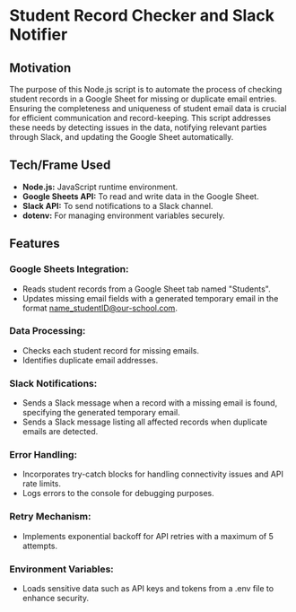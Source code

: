 # Student Record Checker and Slack Notifier
## Motivation
The purpose of this Node.js script is to automate the process of checking student records in a Google Sheet for missing or duplicate email entries. Ensuring the completeness and uniqueness of student email data is crucial for efficient communication and record-keeping. This script addresses these needs by detecting issues in the data, notifying relevant parties through Slack, and updating the Google Sheet automatically.
## Tech/Frame Used
- **Node.js:** JavaScript runtime environment.
- **Google Sheets API:** To read and write data in the Google Sheet.
- **Slack API:** To send notifications to a Slack channel.
- **dotenv:** For managing environment variables securely.
## Features
### Google Sheets Integration:
- Reads student records from a Google Sheet tab named "Students".
- Updates missing email fields with a generated temporary email in the format name_studentID@our-school.com.
### Data Processing:
- Checks each student record for missing emails.
- Identifies duplicate email addresses.
### Slack Notifications:
- Sends a Slack message when a record with a missing email is found, specifying the generated temporary email.
- Sends a Slack message listing all affected records when duplicate emails are detected.
### Error Handling:
- Incorporates try-catch blocks for handling connectivity issues and API rate limits.
- Logs errors to the console for debugging purposes.
### Retry Mechanism:
- Implements exponential backoff for API retries with a maximum of 5 attempts.
### Environment Variables:
- Loads sensitive data such as API keys and tokens from a .env file to enhance security.


